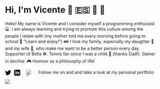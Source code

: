 # Hi, I'm Vicente 👋 :es: :hamburger: :beer:

<!--
<div class="portfolio">
    <iframe src="https://vicmonmena.netlify.app/" height="315" width="560" allowfullscreen="" frameborder="0">
    </iframe>
</div>
-->

Hello! My name is Vicente and I consider myself a programming enthusiast :computer:. I am always learning and trying to promote this culture among the people I relate with (my mother told me every morning before going to school :school: "Learn and enjoy!") :family: I love my family, especially my daughter :girl: and my wife :woman:, who make me want to be a better person every day. Supporter of Betis :soccer:. Tennis fan since I was a child :tennis: (thanks Dad!). Gamer in decline. :video_game: Humour as a philosophy of life!

Follow me on <a href="https://twitter.com/vicmonmena"><img src="https://github.com/vicmonmena/vicmonmena/blob/main/iconmonstr-twitter-1-240.png" alt="Twitter" style="float: left; margin-right: 10px;" height="20" width="20"/></a> and <a href="https://www.linkedin.com/in/vicmonmena/"><img src="https://github.com/vicmonmena/vicmonmena/blob/main/iconmonstr-linkedin-3-240.png" alt="Twitter" style="float: left; margin-right: 20px;" height="20" width="20"/></a> and take a look at my personal portfolio <a href="https://vicmonmena.netlify.app/"><img src="https://vicmonmena.netlify.app/static/eeb4787c77983c3b4b9cca38aa06977d/25e3f/mi_foto.jpg" alt="Twitter" style="float: left; margin-right: 20px;" height="20" width="20"/>

<img align="left" src="https://media.giphy.com/media/10hO3rDNqqg2Xe/giphy.gif?raw=true">

